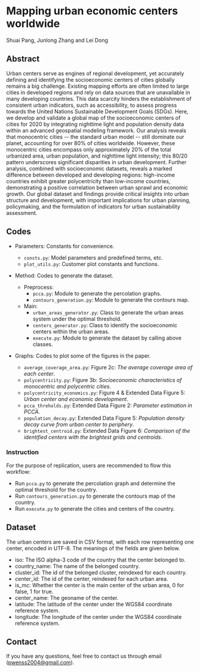 # Mapping urban economic centers worldwide
Shuai Pang, Junlong Zhang and Lei Dong

## Abstract

Urban centers serve as engines of regional development, yet accurately defining and identifying the socioeconomic centers of cities globally remains a big challenge. Existing mapping efforts are often limited to large cities in developed regions and rely on data sources that are unavailable in many developing countries. This data scarcity hinders the establishment of consistent urban indicators, such as accessibility, to assess progress towards the United Nations Sustainable Development Goals (SDGs). Here, we develop and validate a global map of the socioeconomic centers of cities for 2020 by integrating nighttime light and population density data within an advanced geospatial modeling framework. Our analysis reveals that monocentric cities -- the standard urban model -- still dominate our planet, accounting for over 80% of cities worldwide. However, these monocentric cities encompass only approximately 20% of the total urbanized area, urban population, and nighttime light intensity; this 80/20 pattern underscores significant disparities in urban development. Further analysis, combined with socioeconomic datasets, reveals a marked difference between developed and developing regions: high-income countries exhibit greater polycentricity than low-income countries, demonstrating a positive correlation between urban sprawl and economic growth. Our global dataset and findings provide critical insights into urban structure and development, with important implications for urban planning, policymaking, and the formulation of indicators for urban sustainability assessment.

## Codes

- Parameters: Constants for convenience.
    * `consts.py`: Model parameters and predefined terms, etc.
    * `plot_utils.py`: Customer plot constants and functions.

- Method: Codes to generate the dataset.
    - Preprocess:
        * `pcca.py`: Module to generate the percolation graphs.
        * `contours_generation.py`: Module to generate the contours map.
    - Main:
        * `urban_areas_generator.py`: Class to generate the urban areas system under the optimal threshold.
        * `centers_generator.py`: Class to identify the socioeconomic centers within the urban areas. 
        * `execute.py`: Module to generate the dataset by calling above classes.

- Graphs: Codes to plot some of the figures in the paper.
    * `average_coverage_area.py`: Figure 2c: *The average coverage area of each center*.
    * `polycentricity.py`: Figure 3b: *Socioeconomic characteristics of monocentric and polycentric cities*.
    * `polycentricity_economics.py`: Figure 4 & Extended Data Figure 5: *Urban center and economic development*. 
    * `pcca_threholds.py`: Extended Data Figure 2: *Parameter estimation in PCCA*.
    * `population_decay.py`: Extended Data Figure 5: *Population density decay curve from urban center to periphery*.
    * `brightest_centroid.py`: Extended Data Figure 6: *Comparison of the identified centers with the brightest grids and centroids*.

### Instruction 
For the purpose of replication, users are recommended to flow this workflow: 
- Run `pcca.py` to generate the percolation graph and determine the optimal threshold for the country.
- Run `contours_generation.py` to generate the contours map of the country.
- Run `execute.py` to generate the cities and centers of the country.

## Dataset
The urban centers are saved in CSV format, with each row representing one center, encoded in UTF-8. The meanings of the fields are given below.
- iso: The ISO alpha-3 code of the country that the center belonged to.
- country_name: The name of the belonged country.
- cluster_id: The id of the belonged cluster, reindexed for each country.
- center_id: The id of the center, reindexed for each urban area.
- is_mc: Whether the center is the main center of the urban area, 0 for false, 1 for true.
- center_name: The geoname of the center.
- latitude: The latitude of the center under the WGS84 coordinate reference system.
- longitude: The longitude of the center under the WGS84 coordinate reference system.

## Contact

If you have any questions, feel free to contact us through email (pwenss2004@gmail.com).
